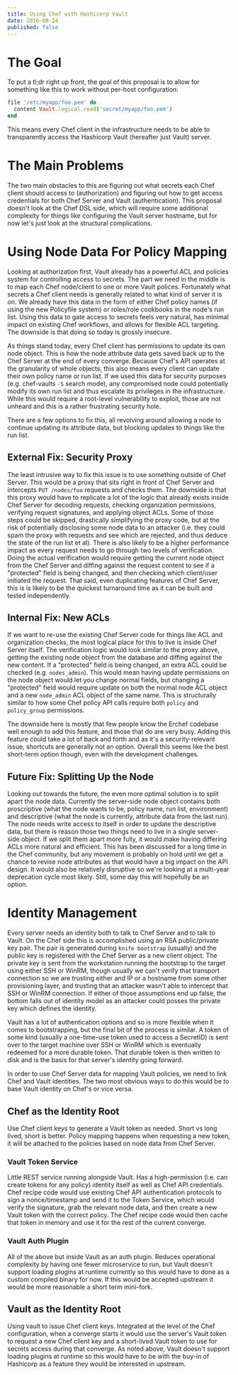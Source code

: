 ```yaml
---
title: Using Chef with Hashicorp Vault
date: 2016-08-24
published: false
---
```


# The Goal

To put a tl;dr right up front, the goal of this proposal is to allow for
something like this to work without per-host configuration:

```ruby
file '/etc/myapp/foo.pem' do
  content Vault.logical.read('secret/myapp/foo.pem')
end
```

This means every Chef client in the infrastructure needs to be able to
transparently access the Hashicorp Vault (hereafter just Vault) server.

# The Main Problems

The two main obstacles to this are figuring out what secrets each Chef client
should access to (authorization) and figuring out how to get access credentials
for both Chef Server and Vault (authentication). This proposal doesn't look at
the Chef DSL side, which will require some additional complexity for things like
configuring the Vault server hostname, but for now let's just look at the
structural complications.

# Using Node Data For Policy Mapping

Looking at authorization first, Vault already has a powerful ACL and policies
system for controlling access to secrets. The part we need in the middle is to
map each Chef node/client to one or more Vault polices. Fortunately what secrets
a Chef client needs is generally related to what kind of server it is on. We
already have this data in the form of either Chef policy names (if using the
new Policyfile system) or roles/role cookbooks in the node's run list. Using
this data to gate access to secrets feels very natural, has minimal impact on
existing Chef workflows, and allows for flexible ACL targeting. The downside is
that doing so today is grossly insecure.

As things stand today, every Chef client has permissions to update its own node
object. This is how the node attribute data gets saved back up to the Chef
Server at the end of every converge. Because Chef's API operates at the
granularity of whole objects, this also means every client can update their own
policy name or run list. If we used this data for security purposes (e.g.
chef-vaults `-S` search mode), any compromised node could potentially modify
its own run list and thus escalate its privileges in the infrastructure. While
this would require a root-level vulnerability to exploit, those are not unheard
and this is a rather frustrating security hole.

There are a few options to fix this, all revolving around allowing a node to
continue updating its attribute data, but blocking updates to things like the
run list.

## External Fix: Security Proxy

The least intrusive way to fix this issue is to use something outside of Chef
Server. This would be a proxy that sits right in front of Chef Server and
intercepts `PUT /nodes/foo` requests and checks them. The downside is that this
proxy would have to replicate a lot of the logic that already exists inside Chef
Server for decoding requests, checking organization permissions, verifying
request signatures, and applying object ACLs. Some of those steps could be
skipped, drastically simplifying the proxy code, but at the risk of potentially
disclosing some node data to an attacker (i.e. they could spam the proxy with
requests and see which are rejected, and thus deduce the state of the run list
et al). There is also likely to be a higher performance impact as every request
needs to go through two levels of verification. Doing the actual verification
would require getting the current node object from the Chef Server and diffing
against the request content to see if a "protected" field is being changed, and
then checking which client/user initiated the request. That said, even
duplicating features of Chef Server, this  is is likely to be the quickest
turnaround time as it can be built and tested independently.

## Internal Fix: New ACLs

If we want to re-use the existing Chef Server code for things like ACL and
organization checks, the most logical place for this to live is inside Chef
Server itself. The verification logic would look similar to the proxy above,
getting the existing node object from the database and diffing against the new
content. If a "protected" field is being changed, an extra ACL could be checked
(e.g. `nodes_admin`). This would mean having update permissions on the node
object would let you change normal fields, but changing a "protected" field
would require update on both the normal node ACL object and a new `node_admin`
ACL object of the same name. This is structurally similar to how some Chef
policy API calls require both `policy` and `policy_group` permissions.

The downside here is mostly that few people know the Erchef codebase well enough
to add this feature, and those that do are very busy. Adding this feature could
take a lot of back and forth and as it's a security-relevant issue, shortcuts
are generally not an option. Overall this seems like the best short-term option
though, even with the development challenges.

## Future Fix: Splitting Up the Node

Looking out towards the future, the even more optimal solution is to split apart
the node data. Currently the server-side node object contains both proscriptive
(what the node wants to be, policy name, run list, environment) and descriptive
(what the node is currently, attribute data from the last run). The node needs
write access to itself in order to update the descriptive data, but there is
reason those two things need to live in a single server-side object. If we split
them apart more fully, it would make having differing ACLs more natural and
efficient. This has been discussed for a long time in the Chef community, but
any movement is probably on hold until we get a chance to revise node attributes
as that would have a big impact on the API design. It would also be relatively
disruptive so we're looking at a multi-year deprecation cycle most likely.
Still, some day this will hopefully be an option.

# Identity Management

Every server needs an identity both to talk to Chef Server and to talk to Vault.
On the Chef side this is accomplished using an RSA public/private key pair. The
pair is generated during `knife bootstrap` (usually) and the public key is
registered with the Chef Server as a new client object. The private key is sent
from the workstation running the bootstrap to the target using either SSH or
WinRM, though usually we can't verify that transport connection so we are
trusting either and IP or a hostname from some other provisioning layer, and
trusting that an attacker wasn't able to intercept that SSH or WinRM connection.
If either of those assumptions end up false, the bottom falls out of identity
model as an attacker could posses the private key which defines the identity.

Vault has a lot of authentication options and so is more flexible when it comes
to bootstrapping, but the final bit of the process is similar. A token of some
kind (usually a one-time-use token used to access a SecretID) is sent over to
the target machine over SSH or WinRM which is eventually redeemed for a more
durable token. That durable token is then written to disk and is the basis for
that server's identity going forward.

In order to use Chef Server data for mapping Vault policies, we need to link
Chef and Vault identities. The two most obvious ways to do this would be to
base Vault identity on Chef's or vice versa.

## Chef as the Identity Root

Use Chef client keys to generate a Vault token as needed. Short vs long lived,
short is better. Policy mapping happens when requesting a new token, it will
be attached to the policies based on node data from Chef Server.

### Vault Token Service

Little REST service running alongside Vault. Has a high-permission (i.e. can
create tokens for any policy) identity itself as well as Chef API credentials.
Chef recipe code would use existing Chef API authentication protocols to sign
a nonce/timestamp and send it to the Token Service, which would verify the
signature, grab the relevant node data, and then create a new Vault token with
the correct policy. The Chef recipe code would then cache that token in memory
and use it for the rest of the current converge.

### Vault Auth Plugin

All of the above but inside Vault as an auth plugin. Reduces operational
complexity by having one fewer microservice to run, but Vault doesn't support
loading plugins at runtime currently so this would have to done as a custom
compiled binary for now. If this would be accepted upstream it would be more
reasonable a short term mini-fork.

## Vault as the Identity Root

Using vault to issue Chef client keys. Integrated at the level of the Chef
configuration, when a converge starts it would use the server's Vault token
to request a new Chef client key and a short-lived Vault token to use for
secrets access during that converge. As noted above, Vault doesn't support
loading plugins at runtime so this would have to be with the buy-in of Hashicorp
as a feature they would be interested in upstream.
